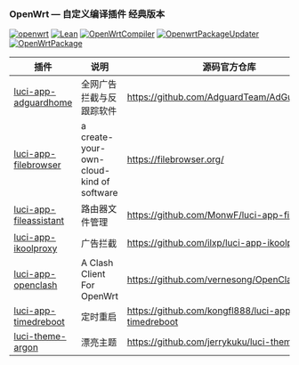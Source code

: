 ### OpenWrt — 自定义编译插件 经典版本

[![openwrt](https://img.shields.io/badge/source-openwrt-blue.svg?style=flat&logo=appveyor)](https://github.com/openwrt/openwrt) 
[![Lean](https://img.shields.io/badge/source-Lean-red.svg?style=flat&logo=appveyor)](https://github.com/coolsnowwolf/lede) 
[![OpenWrtCompiler ](https://img.shields.io/badge/OpenWrtCompiler-ghaner-red.svg?style=flat&logo=appveyor)](https://github.com/ghaner/OpenWrtCompiler) 
[![OpenwrtPackageUpdater](https://img.shields.io/badge/OpenwrtPackageUpdater-ghaner-blue.svg?style=flat&logo=appveyor)](https://github.com/ghaner/OpenwrtPackageUpdater)
[![OpenWrtPackage](https://img.shields.io/badge/OpenWrtPackage-ghaner-yellow.svg?style=flat&logo=appveyor)](https://github.com/ghaner/OpenWrtPackage)


| 插件                         | 说明                                                         | 源码官方仓库                                               |
| ---------------------------- | ------------------------------------------------------------ |------------------------------------------------------------|     
| [luci-app-adguardhome](https://github.com/kenzok8/openwrt-packages)|全网广告拦截与反跟踪软件| https://github.com/AdguardTeam/AdGuardHome|                                                  
| [luci-app-filebrowser](https://github.com/ghaner/OpenWrt-Packages)|a create-your-own-cloud-kind of software|https://filebrowser.org/|                                                      
| [luci-app-fileassistant](https://github.com/ghaner/OpenWrt-Packages)|路由器文件管理|https://github.com/MonwF/luci-app-filebrowser|
| [luci-app-ikoolproxy](https://github.com/ilxp/luci-app-ikoolproxy)|广告拦截|https://github.com/ilxp/luci-app-ikoolproxy| 
| [luci-app-openclash](https://github.com/vernesong/OpenClash)|A Clash Client For OpenWrt|https://github.com/vernesong/OpenClash|
| [luci-app-timedreboot](https://github.com/kongfl888/luci-app-timedreboot)|定时重启|https://github.com/kongfl888/luci-app-timedreboot|
| [luci-theme-argon](https://github.com/jerrykuku/luci-theme-argon/tree/18.06)|漂亮主题|https://github.com/jerrykuku/luci-theme-argon| 

